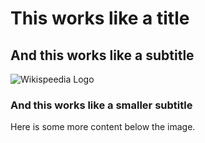 # This works like a title

## And this works like a subtitle

![Wikispeedia Logo](/assets/img/avatar-icon.png)

### And this works like a smaller subtitle

Here is some more content below the image.

